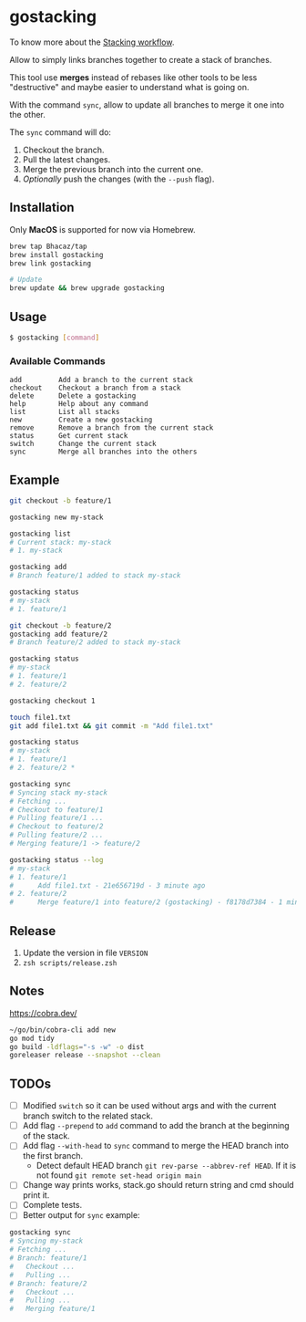 # gostacking

To know more about the [Stacking workflow](https://stacking.dev/).

Allow to simply links branches together to create a stack of branches.

This tool use **merges** instead of rebases like other tools to be less "destructive" and maybe easier to understand
what is going on.

With the command `sync`,
allow to update all branches to merge it one into the other. 

The `sync` command will do:
1. Checkout the branch.
2. Pull the latest changes.
3. Merge the previous branch into the current one.
4. _Optionally_ push the changes (with the `--push` flag).

## Installation

Only **MacOS** is supported for now via Homebrew.

```bash
brew tap Bhacaz/tap
brew install gostacking
brew link gostacking

# Update
brew update && brew upgrade gostacking
```

## Usage

```bash
$ gostacking [command]
```

### Available Commands

```
add         Add a branch to the current stack
checkout    Checkout a branch from a stack
delete      Delete a gostacking
help        Help about any command
list        List all stacks
new         Create a new gostacking
remove      Remove a branch from the current stack
status      Get current stack
switch      Change the current stack
sync        Merge all branches into the others
```

## Example

```bash
git checkout -b feature/1

gostacking new my-stack

gostacking list
# Current stack: my-stack
# 1. my-stack

gostacking add
# Branch feature/1 added to stack my-stack

gostacking status
# my-stack
# 1. feature/1

git checkout -b feature/2
gostacking add feature/2
# Branch feature/2 added to stack my-stack

gostacking status
# my-stack
# 1. feature/1
# 2. feature/2

gostacking checkout 1

touch file1.txt
git add file1.txt && git commit -m "Add file1.txt"

gostacking status
# my-stack
# 1. feature/1
# 2. feature/2 *

gostacking sync
# Syncing stack my-stack
# Fetching ...
# Checkout to feature/1
# Pulling feature/1 ...
# Checkout to feature/2
# Pulling feature/2 ...
# Merging feature/1 -> feature/2

gostacking status --log
# my-stack
# 1. feature/1
#      Add file1.txt - 21e656719d - 3 minute ago
# 2. feature/2
#      Merge feature/1 into feature/2 (gostacking) - f8178d7384 - 1 minute ago
```

## Release

1. Update the version in file `VERSION`
2. `zsh scripts/release.zsh`

## Notes

https://cobra.dev/

```bash
~/go/bin/cobra-cli add new
go mod tidy
go build -ldflags="-s -w" -o dist
goreleaser release --snapshot --clean
```

## TODOs

- [ ] Modified `switch` so it can be used without args and with the current branch switch to the related stack.
- [ ] Add flag `--prepend` to `add` command to add the branch at the beginning of the stack.
- [ ] Add flag `--with-head` to `sync` command to merge the HEAD branch into the first branch.
  - Detect default HEAD branch `git rev-parse --abbrev-ref HEAD`. If it is not found `git remote set-head origin main`
- [ ] Change way prints works, stack.go should return string and cmd should print it.
- [ ] Complete tests.
- [ ] Better output for `sync` example:

```bash
gostacking sync
# Syncing my-stack
# Fetching ...
# Branch: feature/1
#   Checkout ...
#   Pulling ...
# Branch: feature/2
#   Checkout ...
#   Pulling ...
#   Merging feature/1
```
